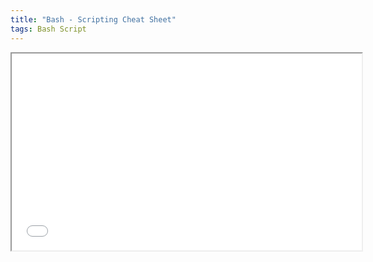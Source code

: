 ```yaml
---
title: "Bash - Scripting Cheat Sheet"
tags: Bash Script
---
```


<div class="pdf-container">
    <iframe src="/assets/docs/mcc-bash-cheat-sheet.pdf" height="315" width="560" allowfullscreen="" frameborder="10">
    </iframe>
</div>
